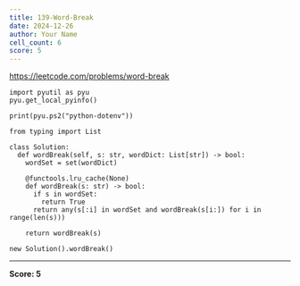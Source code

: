 ```yaml
---
title: 139-Word-Break
date: 2024-12-26
author: Your Name
cell_count: 6
score: 5
---
```


https://leetcode.com/problems/word-break


```
import pyutil as pyu
pyu.get_local_pyinfo()
```


```
print(pyu.ps2("python-dotenv"))
```


```
from typing import List
```


```
class Solution:
  def wordBreak(self, s: str, wordDict: List[str]) -> bool:
    wordSet = set(wordDict)

    @functools.lru_cache(None)
    def wordBreak(s: str) -> bool:
      if s in wordSet:
        return True
      return any(s[:i] in wordSet and wordBreak(s[i:]) for i in range(len(s)))

    return wordBreak(s)
```


```
new Solution().wordBreak()
```


---
**Score: 5**